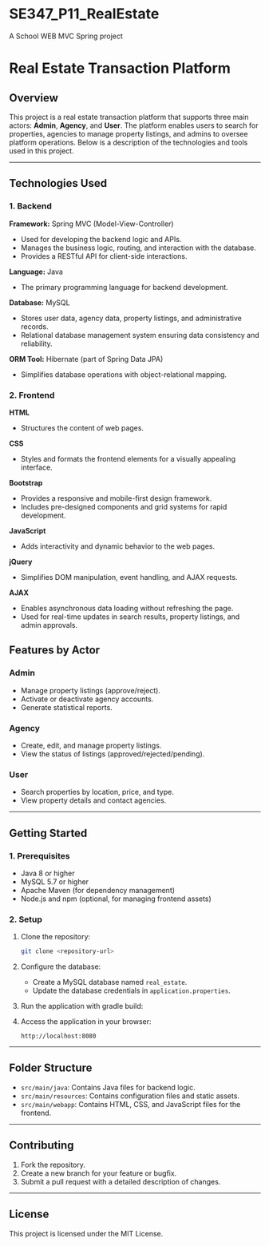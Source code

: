 # SE347_P11_RealEstate
A School WEB MVC Spring project

# Real Estate Transaction Platform

## Overview
This project is a real estate transaction platform that supports three main actors: **Admin**, **Agency**, and **User**. The platform enables users to search for properties, agencies to manage property listings, and admins to oversee platform operations. Below is a description of the technologies and tools used in this project.

---

## **Technologies Used**

### **1. Backend**
**Framework:** Spring MVC (Model-View-Controller)
- Used for developing the backend logic and APIs.
- Manages the business logic, routing, and interaction with the database.
- Provides a RESTful API for client-side interactions.

**Language:** Java
- The primary programming language for backend development.

**Database:** MySQL
- Stores user data, agency data, property listings, and administrative records.
- Relational database management system ensuring data consistency and reliability.

**ORM Tool:** Hibernate (part of Spring Data JPA)
- Simplifies database operations with object-relational mapping.

### **2. Frontend**
**HTML**
- Structures the content of web pages.

**CSS**
- Styles and formats the frontend elements for a visually appealing interface.

**Bootstrap**
- Provides a responsive and mobile-first design framework.
- Includes pre-designed components and grid systems for rapid development.

**JavaScript**
- Adds interactivity and dynamic behavior to the web pages.

**jQuery**
- Simplifies DOM manipulation, event handling, and AJAX requests.

**AJAX**
- Enables asynchronous data loading without refreshing the page.
- Used for real-time updates in search results, property listings, and admin approvals.



## **Features by Actor**

### **Admin**
- Manage property listings (approve/reject).
- Activate or deactivate agency accounts.
- Generate statistical reports.

### **Agency**
- Create, edit, and manage property listings.
- View the status of listings (approved/rejected/pending).

### **User**
- Search properties by location, price, and type.
- View property details and contact agencies.

---

## **Getting Started**

### **1. Prerequisites**
- Java 8 or higher
- MySQL 5.7 or higher
- Apache Maven (for dependency management)
- Node.js and npm (optional, for managing frontend assets)

### **2. Setup**
1. Clone the repository:
   ```bash
   git clone <repository-url>
   ```

2. Configure the database:
   - Create a MySQL database named `real_estate`.
   - Update the database credentials in `application.properties`.


4. Run the application with gradle build:
   

5. Access the application in your browser:
   ```
   http://localhost:8080
   ```

---

## **Folder Structure**
- `src/main/java`: Contains Java files for backend logic.
- `src/main/resources`: Contains configuration files and static assets.
- `src/main/webapp`: Contains HTML, CSS, and JavaScript files for the frontend.

---

## **Contributing**
1. Fork the repository.
2. Create a new branch for your feature or bugfix.
3. Submit a pull request with a detailed description of changes.

---

## **License**
This project is licensed under the MIT License.



